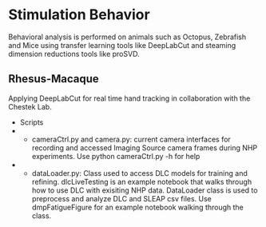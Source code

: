 # Stimulation Behavior

Behavioral analysis is performed on animals such as Octopus, Zebrafish and Mice using transfer learning tools like DeepLabCut and steaming dimension reductions tools like proSVD.

## Rhesus-Macaque

Applying DeepLabCut for real time hand tracking in collaboration with the Chestek Lab.
- Scripts
- - cameraCtrl.py and camera.py: current camera interfaces for recording and accessed Imaging Source camera frames during NHP experiments. Use python cameraCtrl.py -h for help
- - dataLoader.py: Class used to access DLC models for training and refining. dlcLiveTesting is an example notebook that walks through how to use DLC with exisiting NHP data. DataLoader class is used to preprocess and analyze DLC and SLEAP csv files. Use dmpFatigueFigure for an example notebook walking through the class.

